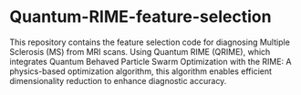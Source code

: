 # Quantum-RIME-feature-selection
This repository contains the feature selection code for diagnosing Multiple Sclerosis (MS) from MRI scans. Using Quantum RIME (QRIME), which integrates Quantum Behaved Particle Swarm Optimization with the RIME: A physics-based optimization algorithm, this algorithm enables efficient dimensionality reduction to enhance diagnostic accuracy.
